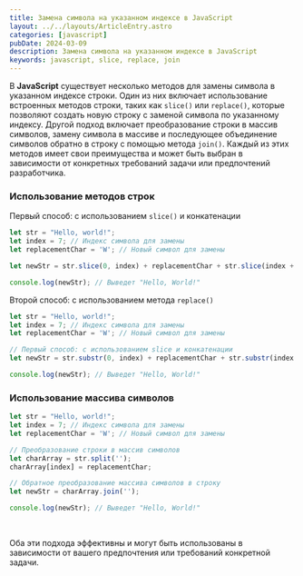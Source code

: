 ```yaml
---
title: Замена символа на указанном индексе в JavaScript
layout: ../../layouts/ArticleEntry.astro
categories: [javascript]
pubDate: 2024-03-09
description: Замена символа на указанном индексе в JavaScript
keywords: javascript, slice, replace, join
---
```


В **JavaScript** существует несколько методов для замены символа в указанном индексе строки. Один из них включает использование встроенных методов строки, таких как `slice()` или `replace()`, которые позволяют создать новую строку с заменой символа по указанному индексу. Другой подход включает преобразование строки в массив символов, замену символа в массиве и последующее объединение символов обратно в строку с помощью метода `join()`. Каждый из этих методов имеет свои преимущества и может быть выбран в зависимости от конкретных требований задачи или предпочтений разработчика.

### Использование методов строк

Первый способ: с использованием `slice()` и конкатенации

```javascript
let str = "Hello, world!";
let index = 7; // Индекс символа для замены
let replacementChar = 'W'; // Новый символ для замены

let newStr = str.slice(0, index) + replacementChar + str.slice(index + 1);

console.log(newStr); // Выведет "Hello, World!"
```

Второй способ: с использованием метода `replace()`

```javascript
let str = "Hello, world!";
let index = 7; // Индекс символа для замены
let replacementChar = 'W'; // Новый символ для замены

// Первый способ: с использованием slice и конкатенации
let newStr = str.substr(0, index) + replacementChar + str.substr(index + 1);

console.log(newStr); // Выведет "Hello, World!"
```

### Использование массива символов

```javascript
let str = "Hello, world!";
let index = 7; // Индекс символа для замены
let replacementChar = 'W'; // Новый символ для замены

// Преобразование строки в массив символов
let charArray = str.split('');
charArray[index] = replacementChar;

// Обратное преобразование массива символов в строку
let newStr = charArray.join('');

console.log(newStr); // Выведет "Hello, World!"
```

<br>

Оба эти подхода эффективны и могут быть использованы в зависимости от вашего предпочтения или требований конкретной задачи.